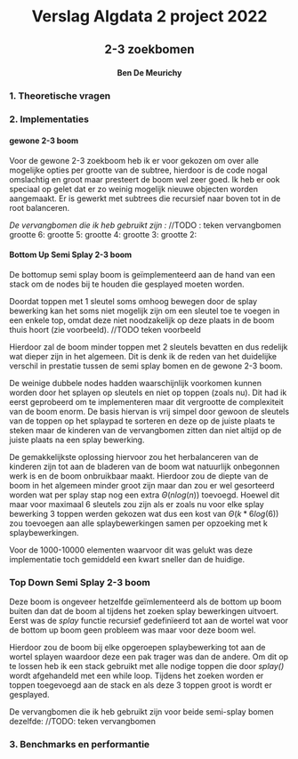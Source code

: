 # <p style= "text-align: center;"> Verslag Algdata 2 project 2022</p>
## <p style= "text-align: center;"> 2-3 zoekbomen</p>
#### <p style = "text-align: center;">Ben De Meurichy</p>
<P style="page-break-before: always"></p>

### 1. Theoretische vragen

### 2.  Implementaties

#### gewone 2-3 boom

Voor de gewone 2-3 zoekboom heb ik er voor gekozen om over alle mogelijke opties per grootte van de subtree, hierdoor is de code nogal omslachtig en groot maar presteert de boom wel zeer goed.
Ik heb er ook speciaal op gelet dat er zo weinig mogelijk nieuwe objecten worden aangemaakt.
Er is gewerkt met subtrees die recursief naar boven tot in de root balanceren.

*De vervangbomen die ik heb gebruikt zijn :*
//TODO : teken vervangbomen
grootte 6:
grootte 5:
grootte 4:
grootte 3:
grootte 2:

#### Bottom Up Semi Splay 2-3 boom
De bottomup semi splay boom is geïmplementeerd aan de hand van een stack om de nodes bij te houden die gesplayed moeten worden.

Doordat toppen met 1 sleutel soms omhoog bewegen door de splay bewerking kan het soms niet mogelijk zijn om een sleutel toe te voegen in een enkele top, omdat deze niet noodzakelijk op deze plaats in de boom thuis hoort (zie voorbeeld).
//TODO teken voorbeeld

Hierdoor zal de boom minder toppen met 2 sleutels bevatten en dus redelijk wat dieper zijn in het algemeen.
Dit is denk ik de reden van het duidelijke verschil in prestatie tussen de semi splay bomen en de gewone 2-3 boom.

De weinige dubbele nodes hadden waarschijnlijk voorkomen kunnen worden door het splayen op sleutels en niet op toppen (zoals nu). Dit had ik eerst geprobeerd om te implementeren maar dit vergrootte de complexiteit van de boom enorm.
De basis hiervan is vrij simpel door gewoon de sleutels van de toppen op het splaypad te sorteren en deze op de juiste plaats te steken maar de kinderen van de vervangbomen zitten dan niet altijd op de juiste plaats na een splay bewerking.

De gemakkelijkste oplossing hiervoor zou het herbalanceren van de kinderen zijn tot aan de bladeren van de boom wat natuurlijk onbegonnen werk is en de boom onbruikbaar maakt. 
Hierdoor zou de diepte van de boom in het algemeen minder groot zijn maar dan zou er wel gesorteerd worden wat per splay stap nog een extra $\Theta (nlog(n))$ toevoegd.
Hoewel dit maar voor maximaal 6 sleutels zou zijn als er zoals nu voor elke splay bewerking 3 toppen werden gekozen wat dus een kost van $\Theta(k*6log(6))$ zou toevoegen aan alle splaybewerkingen samen per opzoeking met k splaybewerkingen. 

Voor de 1000-10000 elementen waarvoor dit was gelukt was deze implementatie toch gemiddeld een kwart sneller dan de huidige.

### Top Down Semi Splay 2-3 boom

Deze boom is ongeveer hetzelfde geïmlementeerd als de bottom up boom buiten dan dat de boom al tijdens het zoeken splay bewerkingen uitvoert.
Eerst was de *splay* functie recursief gedefinïeerd tot aan de wortel wat voor de bottom up boom geen probleem was maar voor deze boom wel.

Hierdoor zou de boom bij elke opgeroepen splaybewerking tot aan de wortel splayen waardoor deze een pak trager was dan de andere.
Om dit op te lossen heb ik een stack gebruikt met alle nodige toppen die door *splay()* wordt afgehandeld met een while loop. 
Tijdens het zoeken worden er toppen toegevoegd aan de stack en als deze 3 toppen groot is wordt er gesplayed.

De vervangbomen die ik heb gebruikt zijn voor beide semi-splay bomen dezelfde:
//TODO: teken vervangbomen

### 3. Benchmarks en performantie





